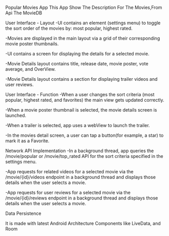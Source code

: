 Popular Movies App
This App Show The Description For The Movies,From Api The MovieDB 

User Interface - Layout
-UI contains an element (settings menu) to toggle the sort order of the movies by: most popular, highest rated.

-Movies are displayed in the main layout via a grid of their corresponding movie poster thumbnails.

-UI contains a screen for displaying the details for a selected movie.

-Movie Details layout contains title, release date, movie poster, vote average, and OverView.

-Movie Details layout contains a section for displaying trailer videos and user reviews.

User Interface - Function
-When a user changes the sort criteria (most popular, highest rated, and favorites) the main view gets updated correctly.

-When a movie poster thumbnail is selected, the movie details screen is launched.

-When a trailer is selected, app uses a webView to launch the trailer.

-In the movies detail screen, a user can tap a button(for example, a star) to mark it as a Favorite.

Network API Implementation
-In a background thread, app queries the /movie/popular or /movie/top_rated API for the sort criteria specified in the settings menu.

-App requests for related videos for a selected movie via the /movie/{id}/videos endpoint in a background thread and displays those details when the user selects a movie.

-App requests for user reviews for a selected movie via the /movie/{id}/reviews endpoint in a background thread and displays those details when the user selects a movie.

Data Persistence

It is made with latest Android Architecture Components like LiveData, and Room 